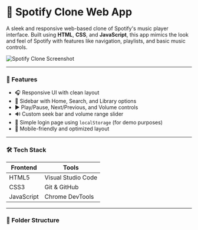 # 🎵 Spotify Clone Web App

A sleek and responsive web-based clone of Spotify's music player interface. Built using **HTML**, **CSS**, and **JavaScript**, this app mimics the look and feel of Spotify with features like navigation, playlists, and basic music controls.

![Spotify Clone Screenshot](https://your-screenshot-link-if-any)

---

### 🚀 Features

- 🎧 Responsive UI with clean layout
- 📁 Sidebar with Home, Search, and Library options
- ▶️ Play/Pause, Next/Previous, and Volume controls
- 🔊 Custom seek bar and volume range slider
- 🧠 Simple login page using `localStorage` (for demo purposes)
- 📱 Mobile-friendly and optimized layout

---

### 🛠️ Tech Stack

| Frontend | Tools |
|----------|-------|
| HTML5    | Visual Studio Code |
| CSS3     | Git & GitHub        |
| JavaScript | Chrome DevTools  |

---

### 📁 Folder Structure

